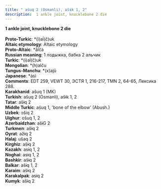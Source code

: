 ```yaml
---
title: " ašuq 2 (Osmanli), ašɨk 1, 2"
description:  1 ankle joint, knucklebone 2 die
---
```

<strong> 1 ankle joint, knucklebone 2 die</strong><br><br>
<strong>Proto-Turkic</strong>:  *(i)aĺ(č)uk<br>
<strong>Altaic etymology</strong>:  Altaic etymology<br>
<strong> Proto-Altaic</strong>:  *ằĺčà<br>
<strong>Russian meaning</strong>:  1 лодыжка, бабка 2 альчик<br>
<strong>Turkic</strong>:  *(i)aĺ(č)uk<br>
<strong>Mongolian</strong>:  *(h)alču<br>
<strong>Tungus-Manchu</strong>:  *(x)ajū<br>
<strong>Japanese</strong>:  *àsì<br>
<strong>Comments</strong>:  EDT 259, VEWT 30, ЭСТЯ 1, 216-217, TMN 2, 64-65, Лексика 288.<br>
<strong>Karakhanid</strong>:  ašuq 1 (MK)<br>
<strong>Turkish</strong>:  ašuq 2 (Osmanli), ašɨk 1, 2<br>
<strong>Tatar</strong>:  ašɨq 2<br>
<strong>Middle Turkic</strong>:  ašuq 1, 'bone of the elbow' (Abush.)<br>
<strong>Uzbek</strong>:  ɔšiq 2<br>
<strong>Uighur</strong>:  ošuq 1, 2<br>
<strong>Azerbaidzhan</strong>:  ašɨG 2<br>
<strong>Turkmen</strong>:  ašɨq 2<br>
<strong>Oyrat</strong>:  ažɨq 2<br>
<strong>Halaj</strong>:  ušaq 2<br>
<strong>Kirghiz</strong>:  ašɨq 2<br>
<strong>Kazakh</strong>:  asɨq 1, 2<br>
<strong>Noghai</strong>:  asɨq 1, 2<br>
<strong>Bashkir</strong>:  ašɨq 2<br>
<strong>Balkar</strong>:  ašɨq 1, 2<br>
<strong>Karaim</strong>:  ašɨq 2<br>
<strong>Karakalpak</strong>:  asɨq 2<br>
<strong>Kumyk</strong>:  ašɨq 2<br>



